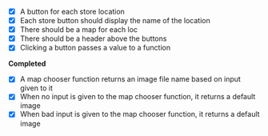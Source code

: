 - [x] A button for each store location
- [x] Each store button should display the name of the location
- [x] There should be a map for each loc
- [x] There should be a header above the buttons
- [x] Clicking a button passes a value to a function

**Completed**
- [x] A map chooser function returns an image file name based on input given to it
- [x] When no input is given to the map chooser function, it returns a default image 
- [x] When bad input is given to the map chooser function, it returns a default image
